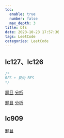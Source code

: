 ```yaml
---
toc:
  enable: true
  number: false
  max_depth: 3
title: bfs
date: 2023-10-23 17:57:36
tags: LeetCode
categories: LeetCode
---
```


## lc127、lc126

```cpp
/*
BFS + 双向 BFS
*/
```

[题目](https://leetcode.com/problems/word-ladder/)
[分析](https://www.youtube.com/watch?v=vWPCm69MSfs)


[题目](https://leetcode.com/problems/word-ladder-ii/description/)
[分析](https://www.youtube.com/watch?v=PblfQrdWXQ4)

## lc909

[题目](https://leetcode.com/problems/snakes-and-ladders/description/?envType=study-plan-v2&envId=top-interview-150)
